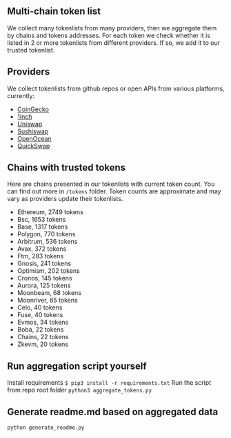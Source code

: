 
## Multi-chain token list 
We collect many tokenlists from many providers, then we aggregate them by chains and tokens addresses. 
For each token we check whether it is listed in 2 or more tokenlists from different providers. If so, 
we add it to our trusted tokenlist.

## Providers
We collect tokenlists from github repos or open APIs from various platforms, currently:
- [CoinGecko](https://www.coingecko.com/)
- [1inch](https://app.1inch.io/)
- [Uniswap](https://uniswap.org/)
- [Sushiswap](https://www.sushi.com/)
- [OpenOcean](https://openocean.finance/)
- [QuickSwap](https://quickswap.exchange/#/swap)

## Chains with trusted tokens
Here are chains presented in our tokenlists with current token count. You can find out more in `/tokens` folder.
Token counts are approximate and may vary as providers update their tokenlists.
- Ethereum, 2749 tokens
- Bsc, 1653 tokens
- Base, 1317 tokens
- Polygon, 770 tokens
- Arbitrum, 536 tokens
- Avax, 372 tokens
- Ftm, 283 tokens
- Gnosis, 241 tokens
- Optimism, 202 tokens
- Cronos, 145 tokens
- Aurora, 125 tokens
- Moonbeam, 68 tokens
- Moonriver, 65 tokens
- Celo, 40 tokens
- Fuse, 40 tokens
- Evmos, 34 tokens
- Boba, 22 tokens
- Chains, 22 tokens
- Zkevm, 20 tokens

## Run aggregation script yourself
Install requirements
```$ pip3 install -r requirements.txt```
Run the script from repo root folder
```python3 aggregate_tokens.py```
## Generate readme.md based on aggregated data
```bash
python generate_readme.py
```
